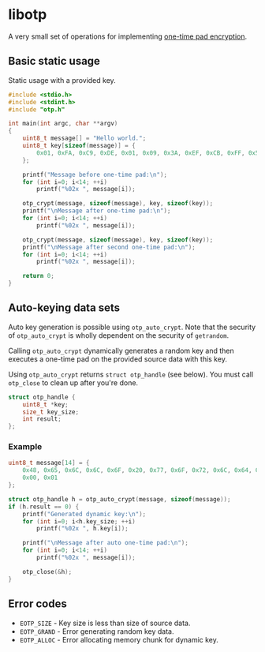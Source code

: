 # libotp
A very small set of operations for implementing [one-time pad encryption](https://en.wikipedia.org/wiki/One-time_pad).

## Basic static usage 
Static usage with a provided key.

```c
#include <stdio.h>
#include <stdint.h>
#include "otp.h"

int main(int argc, char **argv)
{
	uint8_t message[] = "Hello world.";
	uint8_t key[sizeof(message)] = {
		0x01, 0xFA, 0xC9, 0xDE, 0x01, 0x09, 0x3A, 0xEF, 0xCB, 0xFF, 0x5C, 0x88
	};

	printf("Message before one-time pad:\n");
	for (int i=0; i<14; ++i)
		printf("%02x ", message[i]);

	otp_crypt(message, sizeof(message), key, sizeof(key));
	printf("\nMessage after one-time pad:\n");
	for (int i=0; i<14; ++i)
		printf("%02x ", message[i]);

	otp_crypt(message, sizeof(message), key, sizeof(key));
	printf("\nMessage after second one-time pad:\n");
	for (int i=0; i<14; ++i)
		printf("%02x ", message[i]);

	return 0;
}
```

## Auto-keying data sets
Auto key generation is possible using `otp_auto_crypt`. Note that the security
of `otp_auto_crypt` is wholly dependent on the security of `getrandom`.

Calling `otp_auto_crypt` dynamically generates a random key and then executes
a one-time pad on the provided source data with this key.

Using `otp_auto_crypt` returns `struct otp_handle` (see below). You must call
`otp_close` to clean up after you're done.

```c
struct otp_handle {
	uint8_t *key;
	size_t key_size;
	int result;
};
```

### Example

```c
uint8_t message[14] = {
	0x48, 0x65, 0x6C, 0x6C, 0x6F, 0x20, 0x77, 0x6F, 0x72, 0x6C, 0x64, 0x0A,
	0x00, 0x01
};

struct otp_handle h = otp_auto_crypt(message, sizeof(message));
if (h.result == 0) {
	printf("Generated dynamic key:\n");
	for (int i=0; i<h.key_size; ++i)
		printf("%02x ", h.key[i]);

	printf("\nMessage after auto one-time pad:\n");
	for (int i=0; i<14; ++i)
		printf("%02x ", message[i]);

	otp_close(&h);
}
```

## Error codes

* `EOTP_SIZE` - Key size is less than size of source data.
* `EOTP_GRAND` - Error generating random key data.
* `EOTP_ALLOC` - Error allocating memory chunk for dynamic key.
